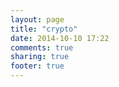 ```yaml
---
layout: page
title: "crypto"
date: 2014-10-10 17:22
comments: true
sharing: true
footer: true
---
```

